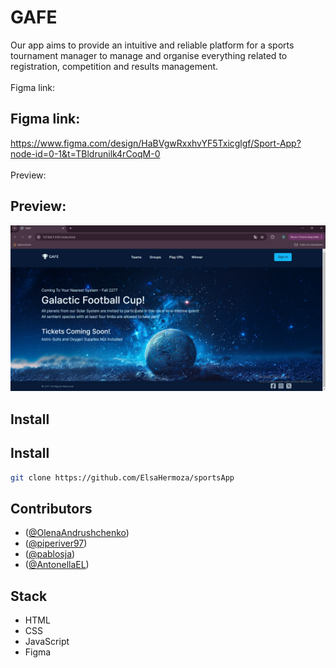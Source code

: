 # GAFE
Our app aims to provide an intuitive and reliable platform for a sports tournament manager to manage and organise everything related to registration, competition and results management.<br> <br>
Figma link:<br> 

## Figma link:

https://www.figma.com/design/HaBVgwRxxhvYF5Txicglgf/Sport-App?node-id=0-1&t=TBldrunilk4rCoqM-0<br><br>
Preview:<br>
## Preview:

<img src="./public/assets/images/Captura de pantalla 2024-06-05 224258.png"><br>
## Install

## Install
```bash
git clone https://github.com/ElsaHermoza/sportsApp

```
## Contributors

- ([@OlenaAndrushchenko](https://github.com/OlenaAndrushchenko))
- ([@piperiver97](https://github.com/piperiver97))
- ([@pablosja](https://github.com/pablosja))
- ([@AntonellaEL](https://github.com/AntonellaEL))




## Stack
- HTML
- CSS
- JavaScript
- Figma